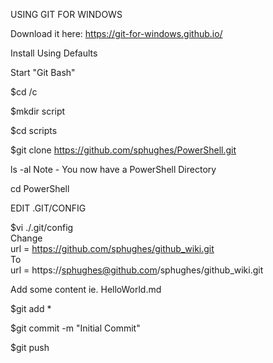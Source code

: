 USING GIT FOR WINDOWS 

Download it here:
https://git-for-windows.github.io/

Install Using Defaults


Start "Git Bash"

$cd /c

$mkdir script

$cd scripts

$git clone https://github.com/sphughes/PowerShell.git

ls -al 
   Note - You now have a PowerShell Directory
   
cd PowerShell


EDIT .GIT/CONFIG

$vi ./.git/config  
   Change  
     url = https://github.com/sphughes/github_wiki.git  
   To  
     url = https://sphughes@github.com/sphughes/github_wiki.git
	 
Add some content ie. HelloWorld.md
	 
$git add *

$git commit -m "Initial Commit"

$git push


